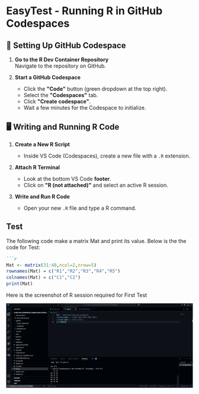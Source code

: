 # EasyTest - Running R in GitHub Codespaces

## 🚀 Setting Up GitHub Codespace

1. **Go to the R Dev Container Repository**  
   Navigate to the repository on GitHub.

2. **Start a GitHub Codespace**  
   - Click the **"Code"** button (green dropdown at the top right).
   - Select the **"Codespaces"** tab.
   - Click **"Create codespace"**.
   - Wait a few minutes for the Codespace to initialize.

## 🖥️ Writing and Running R Code

1. **Create a New R Script**  
   - Inside VS Code (Codespaces), create a new file with a `.R` extension.

2. **Attach R Terminal**  
   - Look at the bottom VS Code **footer**.  
   - Click on **"R (not attached)"** and select an active R session.

3. **Write and Run R Code**  
   - Open your new `.R` file and type a R command.

## Test

The following code make a matrix Mat and print its value. Below is the the code for Test:

```markdown
```r
Mat <- matrix(31:40,ncol=2,nrow=5)
rownames(Mat) = c("R1","R2","R3","R4","R5")
colnames(Mat) = c("C1","C2")
print(Mat)
```

Here is the screenshot of R session required for First Test

![alt text](image.png)